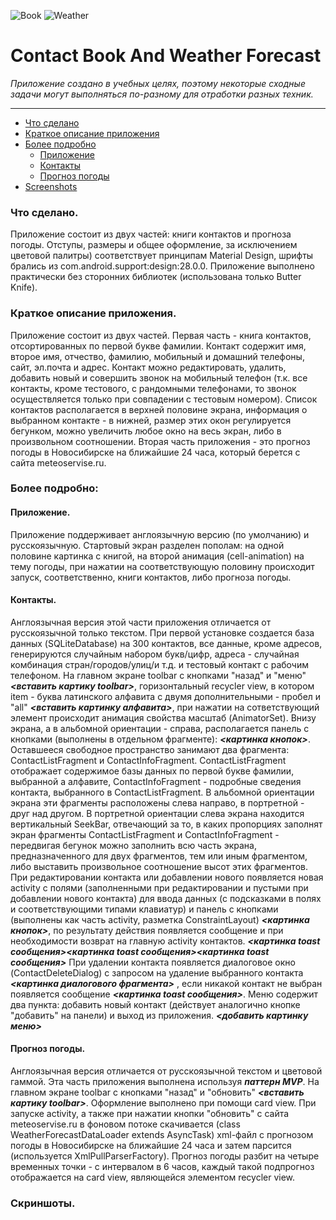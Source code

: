 ![Book](https://github.com/MyAndroidProjects/ContactBookAndWeatherForecast/blob/develop/Pictures/book.png)  ![Weather](https://github.com/MyAndroidProjects/ContactBookAndWeatherForecast/blob/develop/Pictures/weather_anim.gif) 
# Contact Book And Weather Forecast
*Приложение создано в учебных целях, поэтому некоторые сходные задачи могут выполняться по-разному для отработки разных техник.* 
 ***
* [Что сделано](#about)
* [Краткое описание приложения](#brief)
* [Более подробно](#detailed)
  * [Приложение](#application)
  * [Контакты](#contacts)
  * [Прогноз погоды](#forecast)
* [Screenshots](#screenshots)

### <a name="about"></a>Что сделано. 
Приложение состоит из двух частей: книги контактов и прогноза погоды. Отступы, размеры и общее оформление, за исключением цветовой палитры) соответствует принципам Material Design, шрифты брались из com.android.support:design:28.0.0. Приложение выполнено практически без сторонних библиотек (использована только Butter Knife).

### <a name="brief"></a>Краткое описание приложения.
Приложение состоит из двух частей. 
Первая часть - книга контактов, отсортированных по первой букве фамилии. Контакт содержит имя, второе имя, отчество, фамилию, мобильный и домашний телефоны, сайт, эл.почта и адрес. Контакт можно редактировать, удалить, добавить новый  и совершить звонок на мобильный телефон (т.к. все контакты, кроме тестового, с рандомными телефонами, то звонок осуществляется только при совпадении с тестовым номером). Список контактов располагается в верхней половине экрана, информация о выбранном контакте - в нижней, размер этих окон регулируется бегунком, можно увеличить любое окно на весь экран, либо в произвольном соотношении.
Вторая часть приложения - это прогноз погоды в  Новосибирске на ближайшие 24 часа, который берется с сайта meteoservise.ru.

### <a name="detailed"></a>Более подробно:
#### <a name="application"></a>Приложение.
Приложение поддерживает англоязычную версию (по умолчанию) и русскоязычную. 
Стартовый экран разделен пополам: на одной половине картинка с книгой, на второй анимация (cell-animation) на тему погоды, при нажатии на соответствующую половину происходит запуск, соответственно, книги контактов, либо прогноза погоды.
#### <a name="contacts"></a>Контакты.
Англоязычная версия этой части приложения отличается от русскоязычной только текстом. При первой установке создается база данных (SQLiteDatabase) на 300 контактов, все данные, кроме адресов, генерируются случайным набором букв/цифр, адреса - случайная комбинация стран/городов/улиц/и т.д. и тестовый контакт с рабочим телефоном. На главном экране toolbar с кнопками "назад" и "меню" ***<вставить картику toolbar>***, горизонтальный recycler view, в котором item - буква латинского алфавита с двумя дополнительными - пробел и "all" ***<вставить картинку алфавита>***, при нажатии на сответствующий элемент происходит анимация свойства масштаб (AnimatorSet). Внизу экрана, а в альбомной ориентации - справа, располагается панель с кнопками (выполнены в отдельном фрагменте): ***<картинка кнопок>***. Оставшееся свободное пространство занимают два фрагмента: ContactListFragment и ContactInfoFragment. ContactListFragment  отображает содержимое базы данных по первой букве фамилии, выбранной а алфавите, ContactInfoFragment  - подробные сведения контакта, выбранного в ContactListFragment. В альбомной ориентации экрана эти фрагменты расположены слева направо, в портретной - друг над другом. В портретной ориентации слева экрана находится вертикальный SeekBar, отвечающий за то, в каких пропорциях заполнят экран фрагменты ContactListFragment и ContactInfoFragment - передвигая бегунок можно заполнить всю часть экрана, предназначенного для двух фрагментов, тем или иным фрагментом, либо выставить произвольное соотношение высот этих фрагментов.
При редактировании контакта или добавлении нового появляется новая activity с полями (заполненными при редактировании и пустыми при добавлении нового контакта) для ввода данных (с подсказками в полях и соответствующими типами клавиатур) и панель с кнопками (выполнены как часть activity, разметка ConstraintLayout) ***<картинка кнопок>***, по результату действия появляется сообщение и при необходимости возврат на главную activity контактов. ***<картинка toast сообщения>******<картинка toast сообщения>******<картинка toast сообщения>***
При удалении контакта появляется диалоговое окно (ContactDeleteDialog) с запросом на удаление выбранного контакта ***<картинка диалогового фрагмента>*** , если никакой контакт не выбран появляется сообщение ***<картинка toast сообщения>***. 
Меню содержит два пункта: добавить новый контакт (действует аналогично кнопке "добавить" на панели) и выход из приложения. ***<добавить картинку меню>***
#### <a name="forecast"></a> Прогноз погоды.  
Англоязычная версия отличается от русскоязычной текстом и цветовой гаммой.  Эта часть приложения выполнена  используя ***паттерн MVP***. 
На главном экране toolbar с кнопками "назад" и "обновить" ***<вставить картику toolbar>***. Оформление выполнено при помощи card view. При запуске activity, а также при нажатии кнопки "обновить" с сайта meteoservise.ru в фоновом потоке скачивается (class WeatherForecastDataLoader extends AsyncTask) xml-файл c прогнозом погоды в Новосибирске на ближайшие 24 часа и затем парсится (используется XmlPullParserFactory). Прогноз погоды разбит на четыре временных точки - с интервалом в 6 часов, каждый такой подпрогноз отображается на card view, являющейся элементом recycler view.

### <a name="screenshots"></a>Скриншоты.
